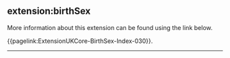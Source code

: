 ## extension:birthSex


More information about this extension can be found using the link below.

{{pagelink:ExtensionUKCore-BirthSex-Index-030}}.

---